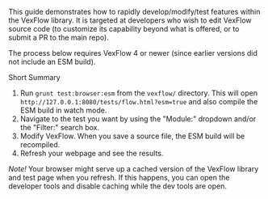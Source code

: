This guide demonstrates how to rapidly develop/modify/test features within the VexFlow library. It is targeted at developers who wish to edit VexFlow source code (to customize its capability beyond what is offered, or to submit a PR to the main repo).

The process below requires VexFlow 4 or newer (since earlier versions did not include an ESM build).

Short Summary
1. Run `grunt test:browser:esm` from the `vexflow/` directory. This will open `http://127.0.0.1:8080/tests/flow.html?esm=true` and also compile the ESM build in watch mode.
1. Navigate to the test you want by using the "Module:" dropdown and/or the "Filter:" search box.
1. Modify VexFlow. When you save a source file, the ESM build will be recompiled.
1. Refresh your webpage and see the results.


*Note!* Your browser might serve up a cached version of the VexFlow library and test page when you refresh. If this happens, you can open the developer tools and disable caching while the dev tools are open.